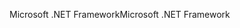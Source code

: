 <span data-ttu-id="242c2-101">Microsoft .NET Framework</span><span class="sxs-lookup"><span data-stu-id="242c2-101">Microsoft .NET Framework</span></span>